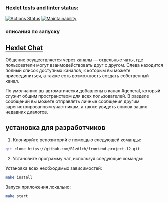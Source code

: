 ### Hexlet tests and linter status:

[![Actions Status](https://github.com/R1zd1ch/frontend-project-12/actions/workflows/hexlet-check.yml/badge.svg)](https://github.com/R1zd1ch/frontend-project-12/actions)
[![Maintainability](https://api.codeclimate.com/v1/badges/a6b38ea20ad9a9b353d4/maintainability)](https://codeclimate.com/github/R1zd1ch/frontend-project-12/maintainability)

### описания по запуску

## [Hexlet Chat](https://frontend-project-12-wehi.onrender.com)

Общение осуществляется через каналы — отдельные чаты, где пользователи могут взаимодействовать друг с другом. Слева находится полный список доступных каналов, к которым вы можете присоединиться, а также есть возможность создать собственный канал.

По умолчанию вы автоматически добавлены в канал #general, который служит общим пространством для всех пользователей. В разделе сообщений вы можете отправлять личные сообщения другим зарегистрированным участникам, а также увидеть список ваших недавних диалогов.

## установка для разработчиков

1. Клонируйте репозиторий с помощью следующей команды:

```sh
git clone https://github.com/R1zd1ch/frontend-project-12.git
```

2. Установите программу чат, используя следующие команды:

Установка всех необходимых зависимостей:

```sh
make install
```

Запуск приложения локально:

```sh
make start
```
